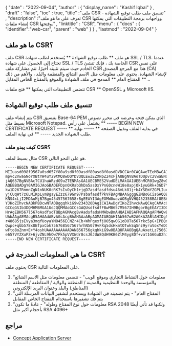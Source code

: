 {
  "date" : "2022-09-04",
  "author" : {
    "display_name" : "Kashif Iqbal"
} ,
  "draft" : "false",
  "toc" : true,
  "title" :"ملف CSR - تنسيق ملف طلب توقيع الشهادة" ,
  "description" :"تعرف على ما هو ملف CSR وواجهات برمجة التطبيقات التي يمكنها إنشاء ملفات CSR وفتحها." ,
  "linktitle" : "CSR",
  "menu" : {
    "docs" : {
      "identifier":"web-csr",
      "parent" : "web"
}
} ,
  "lastmod" : "2022-09-04"
}

## ما هو ملف CSR؟

ملف CSR هو ملف ** طلب توقيع الشهادة ** يُستخدم لطلب شهادة SSL / TLS. عندما تحتاج إلى الحصول على شهادة SSL / TLS الخاصة بك ، فإنك تنشئ CSR على نفس الخادم حيث سيتم تثبيته أخيرًا. تتم مشاركة ملف CSR هذا مع المرجع المصدق (CA) لإنشاء الشهادة. يحتوي على معلومات مثل الاسم الشائع والمنظمة والبلد ، والأهم من ذلك ، ** المفتاح العام ** المدمج في ملف الشهادة والموقع بالمفتاح الخاص المقابل.

تتضمن التطبيقات التي يمكنها ** فتح ملفات CSR ** OpenSSL و Microsoft IIS.

## تنسيق ملف طلب توقيع الشهادة

يتم إنشاء ملف CSR بتنسيق Base-64 PEM الذي يمكن فتحه وعرضه في محرر نصوص بسيط مثل Microsoft Notepad. يشتمل على رأس ** ----- BEGIN NEW CERTIFICATE REQUEST ----- ** في بداية الملف وتذييل الصفحة ** ----- نهاية طلب الشهادة الجديد ----- ** في نهاية الملف.

### كيف يبدو ملف CSR؟

مثال بسيط لملف CSR هو على النحو التالي.

```
-----BEGIN NEW CERTIFICATE REQUEST-----
MIIuasd098f9567a0sd657f80a9sd8f09asdf80asd8f0asdDVDCCAr0CAQAweTEeMBwGA1UEAxMVd3d3L
mpvc2VwaGNoYXBtYW4uY29tMQ8wDQYDVQQLEwZEZXNpZ24xFjAUBgNVBAoTDUpvc2VwaENoYXBt567W4xE
jAQ657BgNVBAcTCU1haWRzdG9uZTENMAsGA1UECBMES2VudDELMAkGA1UEBhMCR0IwgZ8wDQYJKoZIhvcN
AQEBBQADgY0AMIGJAoGBAOEFDpnOKRabQhDa5asDxYPnG0cneW18e8apjOk1yuGRk+3GD7YQvuhBVS1x6w
kw1D267RnmnZgN1nNUK0cRK7sIvOyCh1+jgD7asdfasdfdsu46mLk81j+b4YSEmYZGPLIuclyocPDm0hXa
yjCUqWt7z6LMIKpLym8gayEZzz679Gn97PsbafasdfPkVFBAgMBAAGgggGZMBoGCisGAQQBgjcNAgMxDBY
KNS4xLjI2MDAuMjB7Bgo45457567658rBgEEAYI3AgEOMW0wazAOBgNVHQ452358BAf8EBAMsdfCBPAwRA
YJKoZIhvcNAQkPBDcwNTAOBggqhkiG9w234320DAgICAIAwDgYIKoZIhvcNAwQCAgCAMAcGBSsOAwIHMAo
GCCqGSIb3DQMHMBMGA1UdJQQMMAoGCCsGAQUsdfsdfFBwMB657M567IH9BgorBgEEAYI3DQICMYHu567MI
HrAgEBH567l567oAsdfsdTQBpAGMAcgBvAadsfadsHMAbwBmAHQAIABSAFMAQQAgAFMAQwBoAGEAbgBuAG
UAbAAgAEMAcgB5AHAAdABvAGcAcgBhAHAAaABpAGMAIABQAHIAb567wB2AGkAZABlAHIDg56YkAk0kfHSk
r48685jsEVya3mgfUoyaYMO456ECNZr4Cb+WhPgexfjOO5qwOG1oDOTa567rkc5pG+IPBQnq+4cotT8hWJ
Qwpc+qGb578xUETpxCok756768567567hrhN5079vFXq5dsHkmtOTwkSqSnz9yruVoxYeDQ8jI3KG3HTgx
wFto8oZnm+E+Y4oshUAAAAAAAAAADANB56756gkqhkiG9w0BAQUFAAOBgQAuAxetLz75667gfjBdWpjpix
e657VYZXuPZ+6jvZNL9hOw7Fk5pVVXWdr8csJ6JUW8QdH9KB6ZlM4yg8Df+vat1G6GuD2hiIR7fQ0NtP==
-----END NEW CERTIFICATE REQUEST-----
```

## ما هي المعلومات المدرجة في CSR؟

يحتوي ملف CSR على المعلومات التالية.

1. "معلومات حول النشاط التجاري وموقع الويب" - تتضمن معلومات مثل الاسم الشائع والمؤسسة والوحدة التنظيمية والمدينة / المنطقة والولاية / المقاطعة / المنطقة (المناطق) والبلد وعنوان البريد الإلكتروني
1. "المفتاح العام" - يتم تضمينه في الشهادة ويستخدم لتشفير البيانات المرسلة التي يتم فك تشفيرها باستخدام المفتاح الخاص المقابل
1. "معلومات حول نوع المفتاح وطوله" - عادةً ما تكون RSA 2048 ولكنها قد تأتي أيضًا بأحجام أكبر مثل RSA 4096+

## مراجع

* [Concept Application Server](https://github.com/Devronium/ConceptApplicationServer)

